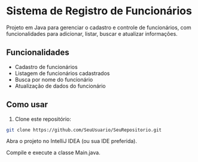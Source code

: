 # Sistema de Registro de Funcionários

Projeto em Java para gerenciar o cadastro e controle de funcionários, com funcionalidades para adicionar, listar, buscar e atualizar informações.

## Funcionalidades

- Cadastro de funcionários  
- Listagem de funcionários cadastrados  
- Busca por nome do funcionário  
- Atualização de dados do funcionário  

## Como usar

1. Clone este repositório:

```bash
git clone https://github.com/SeuUsuario/SeuRepositorio.git
```

Abra o projeto no IntelliJ IDEA (ou sua IDE preferida).

Compile e execute a classe Main.java.
